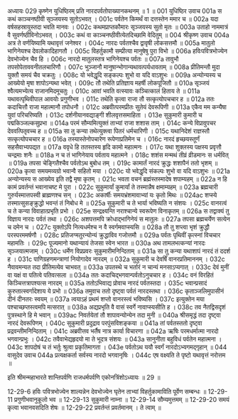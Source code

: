 अध्यायः 029
कृष्णेन युधिष्ठिरम् प्रति नारदपर्वतोपाख्यानकथनम् ॥ 1 ॥
001	युधिष्ठिर उवाच 
001a	स कथं काञ्चनष्ठीवी सृञ्जयस्य सुतोऽभवत् ।
001c	पर्वतेन किमर्थं वा दत्तस्तेन ममार च ॥
002a	यदा वर्षसहस्रायुस्तदा भवति मानवः ।
002c	कथमप्राप्तकौमारः सृञ्जयस्य सुतो मृतः ॥
003a	उताहो नाममात्रं वै सुवर्णष्ठीविनोऽभवत् ।
003c	कथं वा काञ्चनष्ठीवीत्येतदिच्छामि वेदितुम् ॥
004	श्रीकृष्ण उवाच 
004a	अत्र ते वर्णयिष्यामि यथावृत्तं जनेश्वर ।
004c	नारदः पर्वतश्चैव द्वावृषी लोकसत्तमौ ॥
005a	मातुलो भागिनेयश्च देवलोकादिहागतौ ।
005c	विहर्तुकामौ सम्प्रीत्या मानुषेषु पुरा विभो ॥
006a	हविःपवित्रभोज्येन देवभोज्येन चैव हि ।
006c	नारदो मातुलस्तत्र भागिनेयश्च पर्वतः ॥
007a	तावुभौ तपसोपेताववनीतलचारिणौ ।
007c	भुञ्जानौ मानुषान्भोगान्यथावत्पर्यधावताम् ॥
008a	प्रीतिमन्तौ मुदा युक्तौ समयं चैव चक्रतुः ।
008c	यो भवेद्धृदि सङ्कल्पः शुभो वा यदि वाऽशुभः ॥
009a	अन्योन्यस्य च आख्येयो मृषा शापोऽन्यथा भवेत् ।
009c	तौ तथेति प्रतिज्ञाय महर्षी लोकपूजितौ ॥
010a	सृञ्जयं श्वैत्यमभ्येत्य राजानमिदमूचतुः ।
010c	आवां भवति वत्स्यावः कञ्चित्कालं हिताय ते ॥
011a	यथावत्पृथिवीपाल आवयोः प्रगुणीभव ।
011c	तथेति कृत्वा राजा तौ सत्कृत्योपचचार ह ॥
012a	ततः कदाचित्तौ राजा महात्मानौ तपोधनौ ।
012c	अब्रवीत्परमप्रीतः सुतेयं देवरूपिणी ॥
013a	एकैव मम कन्यैषा युवां परिचरिष्यति ।
013c	दर्शनीयानवद्याङ्गी शीलवृत्तसमाहिता ।
013e	सुकुमारी कुमारी च पद्मकिञ्जल्कसुप्रभा ॥
014a	परमं सौम्यमित्युक्तं ताभ्यां राजा शशास ताम् ।
014c	कन्ये विप्रावुपचर देववत्पितृवच्च ह ॥
015a	सा तु कन्या तथेत्युक्त्वा पितरं धर्मचारिणी ।
015c	यथानिदेशं राज्ञस्तौ सत्कृत्योपचचार ह ॥
016a	तस्यास्तेनोपचारेण रूपेणाप्रतिमेन च ।
016c	नारदं हृच्छयस्तूर्णं सहसैवाभ्यपद्यत ॥
017a	ववृधे हि ततस्तस्य हृदि कामो महात्मनः ।
017c	यथा शुक्लस्य पक्षस्य प्रवृत्तौ चन्द्रमाः शनैः ॥
018a	न च तं भागिनेयाय पर्वताय महात्मने ।
018c	शशंस मन्मथं तीव्रं व्रीडमानः स धर्मवित् ॥
019a	तपसा चेङ्गितैश्चैव पर्वतोऽथ बुबोध तम् ।
019c	कामार्तं नारदं क्रुद्धः शशापैनं ततो भृशम् ॥
020a	कृत्वा समयमव्यग्रो भवान्वै सहितो मया ।
020c	यो भवेद्धृदि संकल्पः शुभो वा यदि वाऽशुभः ॥
021a	अन्योन्यस्य स आख्येय इति तद्वै मृषा कृतम् ।
021c	भवता वचनं ब्रह्मंस्तस्मादेष शपाम्यहम् ॥
022a	न हि कामं प्रवर्तन्तं भवानाचष्ट मे पुरा ।
022c	सुकुमार्यां कुमार्यां ते तस्मान्नैष क्षमाम्यहम् ॥
023a	ब्रह्मचारी गुरुर्यस्मात्तपस्वी ब्राह्मणश्च सन् ।
023c	अकार्षीः समयभ्रंशमावाभ्यां यः कृतो मिथः ॥
024ac	शप्स्ये तस्मात्सुसङ्क्रुद्धो भवन्तं तं निबोध मे ॥
025a	सुकुमारी च ते भार्या भविष्यति न संशयः ।
025c	वानरत्वं च ते कन्या विवाहात्प्रभृति प्रभो ।
025e	सन्द्रक्ष्यन्ति नराश्चान्ये स्वरूपेण विनाकृतम् ॥
026a	स तद्वाक्यं तु विज्ञाय नारदः पर्वतं तथा ।
026c	अशपत्तमपि क्रोधाद्भागिनेयं स मातुलः ॥
027a	तपसा ब्रह्मचर्येण सत्येन च दमेन च ।
027c	युक्तोऽपि नित्यधर्मश्च न वै स्वर्गमवाप्स्यसि ॥
028a	तौ तु शप्त्वा भृशं क्रुद्धौ परस्परममर्षणौ ।
028c	प्रतिजग्मतुरन्योन्यं क्रुद्धाविव गजोत्तमौ ॥
029a	पर्वतः पृथिवीं कृत्स्नां विचचार महामतिः ।
029c	पूज्यमानो यथान्यायं तेजसा स्वेन भारत ॥
030a	अथ तामलभत्कन्यां नारदः सृञ्जयात्मजाम् ।
030c	धर्मेण विप्रप्रवरः सुकुमारीमनिन्दिताम् ॥
031a	सा तु कन्या यथाशापं नारदं तं ददर्श ह ।
031c	पाणिग्रहणमन्त्राणां नियोगादेव नारदम् ॥
032a	सुकुमारी च देवर्षिं वानरप्रतिमाननम् ।
032c	नैवावमन्यत तदा प्रीतिमत्येव चाभवत् ॥
033a	उपतस्थे च भर्तारं न चान्यं मनसाऽप्यगात् ।
033c	देवं मुनीं वा यक्षं वा पतित्वे पतिवत्सला ॥
034a	ततः कदाचिद्भगवान्पर्वतोऽनुचचार ह ।
034c	वनं विरहितं किञ्चित्तत्रापश्यत्स नारदम् ॥
035a	ततोऽभिवाद्य प्रोवाच नारदं पर्वतस्तदा ।
035c	भवान्प्रसादं कुरुतात्स्वर्गादेशाय ये प्रभो ॥
036a	तमुवाच ततो दृष्ट्वा पर्वतं नारदस्तथा ।
036c	कृताञ्जलिमुपासीनं दीनं दीनतरः स्वयम् ॥
037a	त्वयाऽहं प्रथमं शप्तो वानरस्त्वं भविष्यसि ।
037c	इत्युक्तेन मया पश्चाच्छप्तस्त्वमपि मत्सरात् ॥
038a	अद्यप्रभृति वै वासं स्वर्गे नावाप्स्यसीति ह ।
038c	तव नैतद्विसदृशं पुत्रस्थाने हि मे भवान् ॥
039ac	निवर्तयेतां तौ शापावन्योन्येन तदा मुनी ॥
040a	श्रीसमृद्धं तदा दृष्ट्वा नारदं देवरूपिणम् ।
040c	सुकुमारी प्रदुद्राव परपुंसविशङ्कया ॥
041a	तां पर्वतस्ततो दृष्ट्वा प्रद्रवन्तीमनिन्दिताम् ।
041c	अब्रवीत्तव भर्तैष नात्र कार्या विचारणा ॥
042a	ऋषिः परमधर्मात्मा नारदो भगवान्प्रभुः ।
042c	तवैवाभेद्यहृदयो मा ते भूदत्र संशयः ॥
043a	सानुनीता बहुविधं पर्वतेन महात्मना ।
043c	शापदोषं च तं भर्तुः श्रुत्वा प्रकृतिमागता ।
043e	पर्वतोऽथ ययौ स्वर्गं नारदोऽभ्यगमद्गृहान् ॥
044	वासुदेव उवाच 
044a	प्रत्यक्षकर्ता सर्वस्य नारदो भगवानृषिः ।
044c	एष वक्ष्यति ते पृष्टो यथावृत्तं नरोत्तम ॥ 

इति श्रीमन्महाभारते शान्तिपर्वणि राजधर्मपर्वणि एकोनत्रिंशोऽध्यायः ॥ 29 ॥

12-29-6 हविः पवित्रभोज्येन शाल्यन्नेन देवभोज्येन घृतेन ताभ्यां विहर्तुकामाविति पूर्वेण सम्बन्धः ॥ 12-29-11 प्रगुणीभवानुकूलो भव ॥ 12-29-13 सुकुमारी नाम्ना ॥ 12-29-14 सौम्यमुत्तमम् ॥ 12-29-20 समयं कृत्वा भवानवसदिति शेषः ॥ 12-29-22 प्रवर्तन्तं प्रवर्तमानम् । ते त्वाम् ॥
